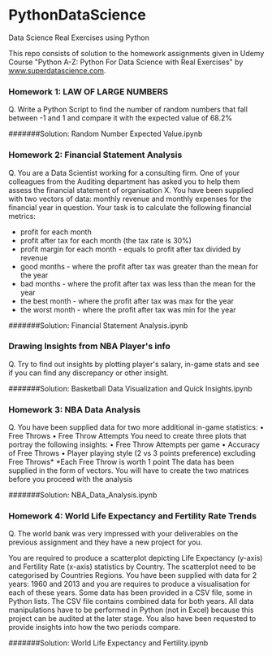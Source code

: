 # PythonDataScience
Data Science Real Exercises using Python

This repo consists of solution to the homework assignments given in Udemy Course "Python A-Z: Python For Data Science with Real Exercises" by www.superdatascience.com.

###  Homework 1: LAW OF LARGE NUMBERS
Q. Write a Python Script to find the number of random numbers that fall between -1 and 1 and compare it with the expected value of 68.2%

#######Solution: Random Number Expected Value.ipynb


### Homework 2: Financial Statement Analysis
Q. You are a Data Scientist working for a consulting firm. One of your
colleagues from the Auditing department has asked you to help them assess the
financial statement of organisation X.
You have been supplied with two vectors of data: monthly revenue and monthly
expenses for the financial year in question. Your task is to calculate the following
financial metrics:
- profit for each month
- profit after tax for each month (the tax rate is 30%)
- profit margin for each month - equals to profit after tax divided by revenue
- good months - where the profit after tax was greater than the mean for the year
- bad months - where the profit after tax was less than the mean for the year
- the best month - where the profit after tax was max for the year
- the worst month - where the profit after tax was min for the year

#######Solution: Financial Statement Analysis.ipynb


### Drawing Insights from NBA Player's info
Q. Try to find out insights by plotting player's salary, in-game stats and see if you can find any discrepancy or other insight.

#######Solution: Basketball Data Visualization and Quick Insights.ipynb



### Homework 3: NBA Data Analysis
Q. You have been supplied data for two more additional in-game statistics:
• Free Throws
• Free Throw Attempts
You need to create three plots that portray the following insights:
• Free Throw Attempts per game
• Accuracy of Free Throws
• Player playing style (2 vs 3 points preference) excluding Free Throws*
*Each Free Throw is worth 1 point
The data has been supplied in the form of vectors. You will have to create
the two matrices before you proceed with the analysis

#######Solution: NBA_Data_Analysis.ipynb


### Homework 4: World Life Expectancy and Fertility Rate Trends
Q. The world bank was very impressed with your deliverables on the previous assignment and they have a new project for you.

You are required to produce a scatterplot depicting Life Expectancy (y-axis) and Fertility Rate (x-axis) statistics by Country.
The scatterplot need to be categorised by Countries Regions.
You have been supplied with data for 2 years: 1960 and 2013 and you are requires to produce a visualisation for each of these years.
Some data has been provided in a CSV file, some in Python lists. The CSV file contains combined data for both years. 
All data manipulations have to be performed in Python (not in Excel) because this project can be audited at the later stage.
You also have been requested to provide insights into how the two periods compare. 

#######Solution: World Life Expectancy and Fertility.ipynb
